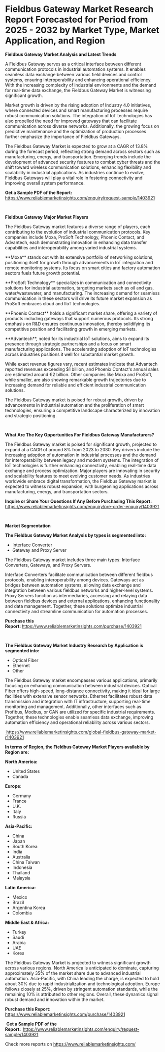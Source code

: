 <p><h1>Fieldbus Gateway Market Research Report Forecasted for Period from 2025 -  2032 by Market Type, Market Application, and Region</h1></p><p><strong>Fieldbus Gateway Market Analysis and Latest Trends</strong></p>
<p><p>A Fieldbus Gateway serves as a critical interface between different communication protocols in industrial automation systems. It enables seamless data exchange between various field devices and control systems, ensuring interoperability and enhancing operational efficiency. With the increasing complexity of industrial environments and the demand for real-time data exchange, the Fieldbus Gateway Market is witnessing significant growth.</p><p>Market growth is driven by the rising adoption of Industry 4.0 initiatives, where connected devices and smart manufacturing processes require robust communication solutions. The integration of IoT technologies has also propelled the need for improved gateways that can facilitate communication across diverse networks. Additionally, the growing focus on predictive maintenance and the optimization of production processes further emphasize the importance of Fieldbus Gateways.</p><p>The Fieldbus Gateway Market is expected to grow at a CAGR of 13.8% during the forecast period, reflecting strong demand across sectors such as manufacturing, energy, and transportation. Emerging trends include the development of advanced security features to combat cyber threats and the shift toward wireless communication solutions, enhancing flexibility and scalability in industrial applications. As industries continue to evolve, Fieldbus Gateways will play a vital role in fostering connectivity and improving overall system performance.</p></p>
<p><strong>Get a Sample PDF of the Report:&nbsp;</strong> <a href="https://www.reliablemarketinsights.com/enquiry/request-sample/1403921?utm_campaign=2012&utm_medium=2&utm_source=Github&utm_content=ia&utm_term=13012025&utm_id=fieldbus-gateway">https://www.reliablemarketinsights.com/enquiry/request-sample/1403921</a></p>
<p>&nbsp;</p>
<p><strong>Fieldbus Gateway Major Market Players</strong></p>
<p><p>The Fieldbus Gateway market features a diverse range of players, each contributing to the evolution of industrial communication protocols. Key companies include Moxa, ProSoft Technology, Phoenix Contact, and Advantech, each demonstrating innovation in enhancing data transfer capabilities and interoperability among varied industrial systems.</p><p>**Moxa** stands out with its extensive portfolio of networking solutions, positioning itself for growth through advancements in IoT integration and remote monitoring systems. Its focus on smart cities and factory automation sectors fuels future growth potential.</p><p>**ProSoft Technology** specializes in communication and connectivity solutions for industrial automation, targeting markets such as oil and gas, water/wastewater, and manufacturing. The increasing demand for seamless communication in these sectors will drive its future market expansion as ProSoft embraces cloud and IIoT technologies.</p><p>**Phoenix Contact** holds a significant market share, offering a variety of products including gateways that support numerous protocols. Its strong emphasis on R&D ensures continuous innovation, thereby solidifying its competitive position and facilitating growth in emerging markets.</p><p>**Advantech**, noted for its industrial IoT solutions, aims to expand its presence through strategic partnerships and a focus on smart manufacturing applications. The accelerating adoption of IoT technologies across industries positions it well for substantial market growth.</p><p>While exact revenue figures vary, recent estimates indicate that Advantech reported revenues exceeding $1 billion, and Phoenix Contact's annual sales are estimated around €2 billion. Other companies like Moxa and ProSoft, while smaller, are also showing remarkable growth trajectories due to increasing demand for reliable and efficient industrial communication solutions.</p><p>The Fieldbus Gateway market is poised for robust growth, driven by advancements in industrial automation and the proliferation of smart technologies, ensuring a competitive landscape characterized by innovation and strategic positioning.</p></p>
<p>&nbsp;</p>
<p><strong>What Are The Key Opportunities For Fieldbus Gateway Manufacturers?</strong></p>
<p><p>The Fieldbus Gateway market is poised for significant growth, projected to expand at a CAGR of around 8% from 2023 to 2030. Key drivers include the increasing adoption of automation in industrial processes and the demand for interoperability between legacy and modern systems. The integration of IoT technologies is further enhancing connectivity, enabling real-time data exchange and process optimization. Major players are innovating in security and scalability features to meet evolving customer needs. As industries worldwide embrace digital transformation, the Fieldbus Gateway market is expected to witness robust expansion, with burgeoning applications across manufacturing, energy, and transportation sectors.</p></p>
<p><strong>Inquire or Share Your Questions If Any Before Purchasing This Report:</strong> <a href="https://www.reliablemarketinsights.com/enquiry/pre-order-enquiry/1403921?utm_campaign=2012&utm_medium=2&utm_source=Github&utm_content=ia&utm_term=13012025&utm_id=fieldbus-gateway">https://www.reliablemarketinsights.com/enquiry/pre-order-enquiry/1403921</a></p>
<p>&nbsp;</p>
<p><strong>Market Segmentation</strong></p>
<p><strong>The Fieldbus Gateway Market Analysis by types is segmented into:</strong></p>
<p><ul><li>Interface Converter</li><li>Gateway and Proxy Server</li></ul></p>
<p><p>The Fieldbus Gateway market includes three main types: Interface Converters, Gateways, and Proxy Servers. </p><p>Interface Converters facilitate communication between different fieldbus protocols, enabling interoperability among devices. Gateways act as bridges between automation systems, allowing data exchange and integration between various fieldbus networks and higher-level systems. Proxy Servers function as intermediaries, accessing and relaying data between fieldbus devices and external applications, enhancing functionality and data management. Together, these solutions optimize industrial connectivity and streamline communication for automation processes.</p></p>
<p><strong>Purchase this Report:&nbsp;</strong><a href="https://www.reliablemarketinsights.com/purchase/1403921?utm_campaign=2012&utm_medium=2&utm_source=Github&utm_content=ia&utm_term=13012025&utm_id=fieldbus-gateway">https://www.reliablemarketinsights.com/purchase/1403921</a></p>
<p>&nbsp;</p>
<p><strong>The Fieldbus Gateway Market Industry Research by Application is segmented into:</strong></p>
<p><ul><li>Optical Fiber</li><li>Ethernet</li><li>Other</li></ul></p>
<p><p>The Fieldbus Gateway market encompasses various applications, primarily focusing on enhancing communication between industrial devices. Optical Fiber offers high-speed, long-distance connectivity, making it ideal for large facilities with extensive sensor networks. Ethernet facilitates robust data transmission and integration with IT infrastructure, supporting real-time monitoring and management. Additionally, other interfaces such as Profibus, Modbus, or CAN are utilized for specific industrial requirements. Together, these technologies enable seamless data exchange, improving automation efficiency and operational reliability across various sectors.</p></p>
<p><a href="https://www.reliablemarketinsights.com/global-fieldbus-gateway-market-r1403921?utm_campaign=2012&utm_medium=2&utm_source=Github&utm_content=ia&utm_term=13012025&utm_id=fieldbus-gateway">&nbsp;https://www.reliablemarketinsights.com/global-fieldbus-gateway-market-r1403921</a></p>
<p><strong>In terms of Region, the Fieldbus Gateway Market Players available by Region are:</strong></p>
<p>
    <p> <strong> North America: </strong>
        <ul>
            <li>United States</li>
            <li>Canada</li>
        </ul>
        </p> 
    <p> <strong> Europe: </strong>
        <ul>
            <li>Germany</li>
            <li>France</li>
            <li>U.K.</li>
            <li>Italy</li>
            <li>Russia</li>
        </ul>
        </p> 
    <p> <strong> Asia-Pacific: </strong>
        <ul>
            <li>China</li>
            <li>Japan</li>
            <li>South Korea</li>
            <li>India</li>
            <li>Australia</li>
            <li>China Taiwan</li>
            <li>Indonesia</li>
            <li>Thailand</li>
            <li>Malaysia</li>
        </ul>
        </p> 
    <p> <strong> Latin America: </strong>
        <ul>
            <li>Mexico</li>
            <li>Brazil</li>
            <li>Argentina Korea</li>
            <li>Colombia</li>
        </ul>
        </p> 
    <p> <strong> Middle East & Africa: </strong>
        <ul>
            <li>Turkey</li>
            <li>Saudi</li>
            <li>Arabia</li>
            <li>UAE</li>
            <li>Korea</li>
        </ul>
    </p>
    </p>
<p><p>The Fieldbus Gateway Market is projected to witness significant growth across various regions. North America is anticipated to dominate, capturing approximately 35% of the market share due to advanced industrial automation. Asia-Pacific, with China leading the charge, is expected to hold about 30% due to rapid industrialization and technological adoption. Europe follows closely at 25%, driven by stringent automation standards, while the remaining 10% is attributed to other regions. Overall, these dynamics signal robust demand and innovation within the market.</p></p>
<p><strong>Purchase this Report: </strong><a href="https://www.reliablemarketinsights.com/purchase/1403921?utm_campaign=2012&utm_medium=2&utm_source=Github&utm_content=ia&utm_term=13012025&utm_id=fieldbus-gateway">https://www.reliablemarketinsights.com/purchase/1403921</a></p>
<p>&nbsp;<strong>Get a Sample PDF of the Report:&nbsp;&nbsp;</strong><a href="https://www.reliablemarketinsights.com/enquiry/request-sample/1403921?utm_campaign=2012&utm_medium=2&utm_source=Github&utm_content=ia&utm_term=13012025&utm_id=fieldbus-gateway">https://www.reliablemarketinsights.com/enquiry/request-sample/1403921</a></p>
<p><strong></strong></p>
<p>Check more reports on <a href="https://www.reliablemarketinsights.com/?utm_campaign=2012&utm_medium=2&utm_source=Github&utm_content=ia&utm_term=13012025&utm_id=fieldbus-gateway">https://www.reliablemarketinsights.com/</a></p>